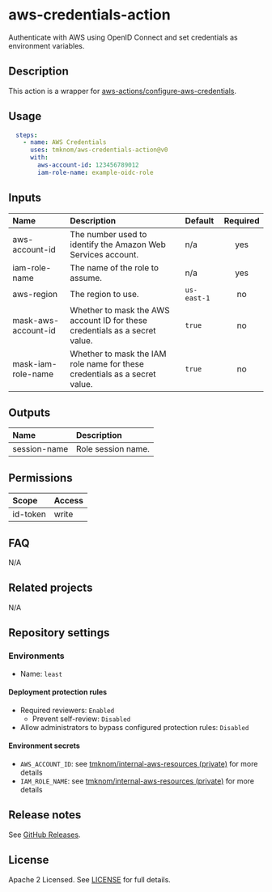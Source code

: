 # aws-credentials-action

Authenticate with AWS using OpenID Connect and set credentials as environment variables.

<!-- actdocs start -->

## Description

This action is a wrapper for [aws-actions/configure-aws-credentials][aws-actions].

## Usage

```yaml
  steps:
    - name: AWS Credentials
      uses: tmknom/aws-credentials-action@v0
      with:
        aws-account-id: 123456789012
        iam-role-name: example-oidc-role
```

## Inputs

| Name | Description | Default | Required |
| :--- | :---------- | :------ | :------: |
| aws-account-id | The number used to identify the Amazon Web Services account. | n/a | yes |
| iam-role-name | The name of the role to assume. | n/a | yes |
| aws-region | The region to use. | `us-east-1` | no |
| mask-aws-account-id | Whether to mask the AWS account ID for these credentials as a secret value. | `true` | no |
| mask-iam-role-name | Whether to mask the IAM role name for these credentials as a secret value. | `true` | no |

## Outputs

| Name | Description |
| :--- | :---------- |
| session-name | Role session name. |

<!-- actdocs end -->

## Permissions

| Scope    | Access |
| :------- | :----- |
| id-token | write  |

## FAQ

N/A

## Related projects

N/A

## Repository settings

### Environments

- Name: `least`

#### Deployment protection rules

- Required reviewers: `Enabled`
    - Prevent self-review: `Disabled`
- Allow administrators to bypass configured protection rules: `Disabled`

#### Environment secrets

- `AWS_ACCOUNT_ID`: see [tmknom/internal-aws-resources (private)][internal] for more details
- `IAM_ROLE_NAME`: see [tmknom/internal-aws-resources (private)][internal] for more details

## Release notes

See [GitHub Releases][releases].

## License

Apache 2 Licensed. See [LICENSE](LICENSE) for full details.

[aws-actions]: https://github.com/aws-actions/configure-aws-credentials
[internal]: https://github.com/tmknom/internal-aws-resources
[releases]: https://github.com/tmknom/aws-credentials-action/releases
